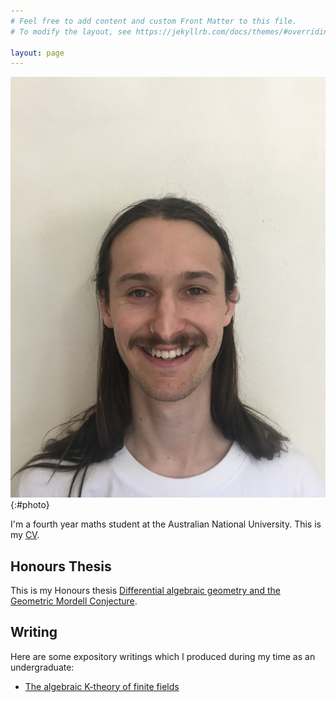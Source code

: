 ```yaml
---
# Feel free to add content and custom Front Matter to this file.
# To modify the layout, see https://jekyllrb.com/docs/themes/#overriding-theme-defaults

layout: page
---
```


<div class="intro">

![Photo of Callum](/picture/IMG_4109.JPG){:#photo}

<div>


I'm a fourth year maths student at the Australian National University. This is my [CV][my_cv].

</div>



## Honours Thesis
This is my Honours thesis [Differential algebraic geometry and the Geometric Mordell Conjecture][my_thesis]. 

## Writing
Here are some expository writings which I produced during my time as an undergraduate:

* [The algebraic K-theory of finite fields][K-theory]


[my_cv]: /cv/callum_sutton_CV.pdf
[my_thesis]: /thesis/thesis.pdf
[K-theory]: /writing/the_algebraic_K_theory_of_finite_fields.pdf
